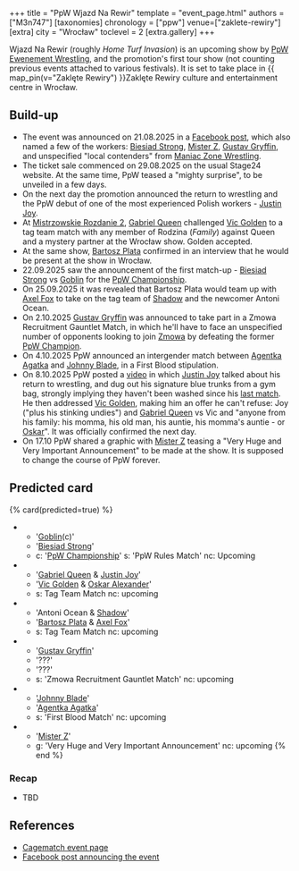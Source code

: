 +++
title = "PpW Wjazd Na Rewir"
template = "event_page.html"
authors = ["M3n747"]
[taxonomies]
chronology = ["ppw"]
venue=["zaklete-rewiry"]
[extra]
city = "Wrocław"
toclevel = 2
[extra.gallery]
+++

Wjazd Na Rewir (roughly _Home Turf Invasion_) is an upcoming show by [PpW Ewenement Wrestling](@/o/ppw.md), and the promotion's first tour show (not counting previous events attached to various festivals). It is set to take place in {{ map_pin(v="Zaklęte Rewiry") }}Zaklęte Rewiry culture and entertainment centre in Wrocław.

## Build-up

* The event was announced on 21.08.2025 in a [Facebook post][w-breslau-bedziem], which also named a few of the workers: [Biesiad Strong](@/w/biesiad.md), [Mister Z](@/w/mister-z.md), [Gustav Gryffin](@/w/gustav-gryffin.md), and unspecified "local contenders" from [Maniac Zone Wrestling](@/o/mzw.md).
* The ticket sale commenced on 29.08.2025 on the usual Stage24 website. At the same time, PpW teased a "mighty surprise", to be unveiled in a few days.
* On the next day the promotion announced the return to wrestling and the PpW debut of one of the most experienced Polish workers - [Justin Joy](@/w/justin-joy.md).
* At [Mistrzowskie Rozdanie 2](@/e/ppw/2025-09-20-ppw-mistrzowskie-rozdanie-2.md), [Gabriel Queen](@/w/gabriel-queen.md) challenged [Vic Golden](@/w/vic-golden.md) to a tag team match with any member of Rodzina (_Family_) against Queen and a mystery partner at the Wrocław show. Golden accepted.
* At the same show, [Bartosz Plata](@/w/plata.md) confirmed in an interview that he would be present at the show in Wrocław.
* 22.09.2025 saw the announcement of the first match-up - [Biesiad Strong](@/w/biesiad.md) vs [Goblin](@/w/goblin.md) for the [PpW Championship](@/c/ppw-championship.md).
* On 25.09.2025 it was revealed that Bartosz Plata would team up with [Axel Fox](@/w/axel-fox.md) to take on the tag team of [Shadow](@/w/shadow.md) and the newcomer Antoni Ocean.
* On 2.10.2025 [Gustav Gryffin](@/w/gustav-gryffin.md) was announced to take part in a Zmowa Recruitment Gauntlet Match, in which he'll have to face an unspecified number of opponents looking to join  [Zmowa](@/tt/zmowa.md) by defeating the former [PpW Champion](@/c/ppw-championship.md).
* On 4.10.2025 PpW announced an intergender match between [Agentka Agatka](@/w/agentka-agatka.md) and [Johnny Blade](@/w/johnny-blade.md), in a First Blood stipulation.
* On 8.10.2025 PpW posted a [video][smierdzace-gacie-joya] in which [Justin Joy](@/w/justin-joy.md) talked about his return to wrestling, and dug out his signature blue trunks from a gym bag, strongly implying they haven't been washed since his [last match](@/e/ptw/2023-04-23-ptw-underground-14.md). He then addressed [Vic Golden](@/w/vic-golden.md), making him an offer he can't refuse: Joy ("plus his stinking undies") and [Gabriel Queen](@/w/gabriel-queen.md) vs Vic and "anyone from his family: his momma, his old man, his auntie, his momma's auntie - or [Oskar](@/w/oskar-alexander.md)". It was officially confirmed the next day.
* On 17.10 PpW shared a graphic with [Mister Z](@/w/mister-z.md) teasing a "Very Huge and Very Important Announcement" to be made at the show. It is supposed to change the course of PpW forever.

## Predicted card

{% card(predicted=true) %}
- - '[Goblin](@/w/goblin.md)(c)'
  - '[Biesiad Strong](@/w/biesiad.md)'
  - c: '[PpW Championship](@/c/ppw-championship.md)'
    s: 'PpW Rules Match'
    nc: Upcoming
- - '[Gabriel Queen](@/w/gabriel-queen.md) & [Justin Joy](@/w/justin-joy.md)'
  - '[Vic Golden](@/w/vic-golden.md) & [Oskar Alexander](@/w/oskar-alexander.md)'
  - s: Tag Team Match
    nc: upcoming
- - 'Antoni Ocean & [Shadow](@/w/shadow.md)'
  - '[Bartosz Plata](@/w/plata.md) & [Axel Fox](@/w/axel-fox.md)'
  - s: Tag Team Match
    nc: upcoming
- - '[Gustav Gryffin](@/w/gustav-gryffin.md)'
  - '???'
  - '???'
  - s: 'Zmowa Recruitment Gauntlet Match'
    nc: upcoming
- - '[Johnny Blade](@/w/johnny-blade.md)'
  - '[Agentka Agatka](@/w/agentka-agatka.md)'
  - s: 'First Blood Match'
    nc: upcoming
- - '[Mister Z](@/w/mister-z.md)'
  - g: 'Very Huge and Very Important Announcement'
    nc: upcoming
{% end %}

### Recap

* TBD

## References

* [Cagematch event page](https://www.cagematch.net/?id=1&nr=433050)
* [Facebook post announcing the event][w-breslau-bedziem]

[w-breslau-bedziem]: https://www.facebook.com/photo/?fbid=1331239525673103&set=a.499910772139320
[smierdzace-gacie-joya]: https://www.facebook.com/reel/819283003939504
